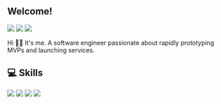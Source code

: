 ## Welcome! 
<p>
  <a href="https://kr.linkedin.com/in/%EC%98%81%EC%9C%A4-%EC%A0%95-018442141" target="_blank"><img src="https://img.shields.io/badge/정영윤-0A66C2?style=flat-square&logo=Linkedin&logoColor=white"/></a>
  <a href="mailto:optyyie@gmail.com" target="_blank"><img src="https://img.shields.io/badge/optyyie@gmail.com-EA4335?style=flat-square&logo=Gmail&logoColor=white"/></a>
  <a href="https://twitter.com/continuous_i_d" target="_blank"><img src="https://img.shields.io/badge/continuous_i_d-1DA1F2?style=flat-square&logo=Twitter&logoColor=white"/></a>
</p>

<p>
  Hi 👋🏼 It's me.
  A software engineer passionate about rapidly prototyping MVPs and launching services. 
</p>

## 💻 Skills
<p>
  <img src="https://img.shields.io/badge/Spring-6DB33F?style=flat-square&logo=Spring&logoColor=white"/>
  <img src="https://img.shields.io/badge/React-61DAFB?style=flat-square&logo=React&logoColor=black"/>
  <img src="https://img.shields.io/badge/AWS-232F32?style=flat-square&logo=AmazonAWS&logoColor=white"/>
  <img src="https://img.shields.io/badge/GoogleCloud-4285F4?style=flat-square&logo=GoogleCloud&logoColor=black"/>
</p>
